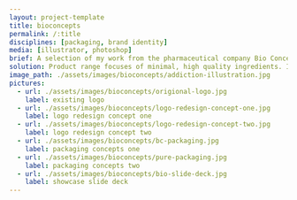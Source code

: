 ```yaml
---
layout: project-template
title: bioconcepts
permalink: /:title
disciplines: [packaging, brand identity]
media: [illustrator, photoshop]
brief: A selection of my work from the pharmaceutical company Bio Concepts - Packaging ideas for an international product launch. Pure Innovation logo redesign. Illustration for a textbook on addiction. Slide deck for product launch.  
solution: Product range focuses of minimal, high quality ingredients. Ingredients are intended to enhance the qualities of each-other. A nod to the Australian packaging with the mosaic pattern. Keywords, Simple, pure, minimal, synergy, science.
image_path: ./assets/images/bioconcepts/addiction-illustration.jpg
pictures:
  - url: ./assets/images/bioconcepts/origional-logo.jpg
    label: existing logo
  - url: ./assets/images/bioconcepts/logo-redesign-concept-one.jpg
    label: logo redesign concept one
  - url: ./assets/images/bioconcepts/logo-redesign-concept-two.jpg
    label: logo redesign concept two
  - url: ./assets/images/bioconcepts/bc-packaging.jpg
    label: packaging concepts one
  - url: ./assets/images/bioconcepts/pure-packaging.jpg
    label: packaging concepts two
  - url: ./assets/images/bioconcepts/bio-slide-deck.jpg
    label: showcase slide deck        
---
```

